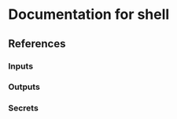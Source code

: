 <h1>Documentation for shell</h1>

<h2>References</h2>

<h3>Inputs</h3>

<h3>Outputs</h3>

<h3>Secrets</h3>
